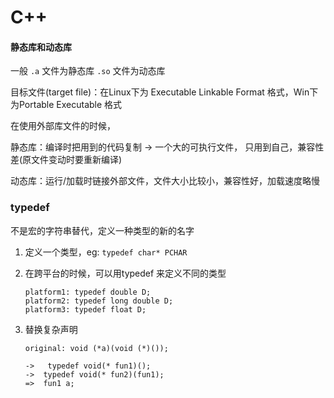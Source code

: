 # C++

#### 静态库和动态库

一般 ```.a``` 文件为静态库 ```.so``` 文件为动态库

目标文件(target file)：在Linux下为 Executable Linkable Format 格式，Win下为Portable Executable 格式

在使用外部库文件的时候，

静态库：编译时把用到的代码复制 -> 一个大的可执行文件， 只用到自己，兼容性差(原文件变动时要重新编译)

动态库：运行/加载时链接外部文件，文件大小比较小，兼容性好，加载速度略慢



### typedef

不是宏的字符串替代，定义一种类型的新的名字

1. 定义一个类型，eg: ```typedef char* PCHAR```

2. 在跨平台的时候，可以用typedef 来定义不同的类型

   ```
   platform1: typedef double D;
   platform2: typedef long double D;
   platform3: typedef float D;
   ```

3. 替换复杂声明

   ```
   original: void (*a)(void (*)());
   
   ->	typedef void(* fun1)();
   ->  typedef void(* fun2)(fun1);
   =>  fun1 a;
   ```

   